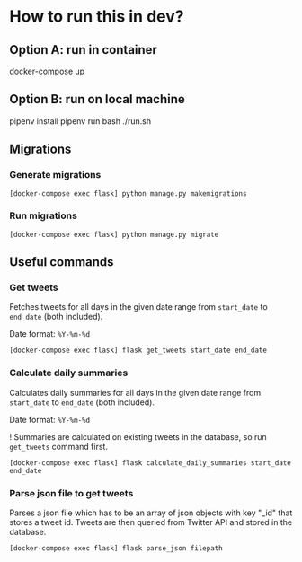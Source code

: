 # How to run this in dev?

## Option A: run in container
docker-compose up

## Option B: run on local machine
pipenv install
pipenv run bash ./run.sh

## Migrations

### Generate migrations
`[docker-compose exec flask] python manage.py makemigrations`

### Run migrations
`[docker-compose exec flask] python manage.py migrate`

## Useful commands
### Get tweets
Fetches tweets for all days in the given date range from `start_date` to `end_date` (both included).

Date format: `%Y-%m-%d`

`[docker-compose exec flask] flask get_tweets start_date end_date`

### Calculate daily summaries
Calculates daily summaries for all days in the given date range from `start_date` to `end_date` (both included).

Date format: `%Y-%m-%d`

! Summaries are calculated on existing tweets in the database, so run `get_tweets` command first.

`[docker-compose exec flask] flask calculate_daily_summaries start_date end_date`

### Parse json file to get tweets
Parses a json file which has to be an array of json objects with key "_id" that stores a tweet id. Tweets are then queried from Twitter API and stored in the database.

`[docker-compose exec flask] flask parse_json filepath`